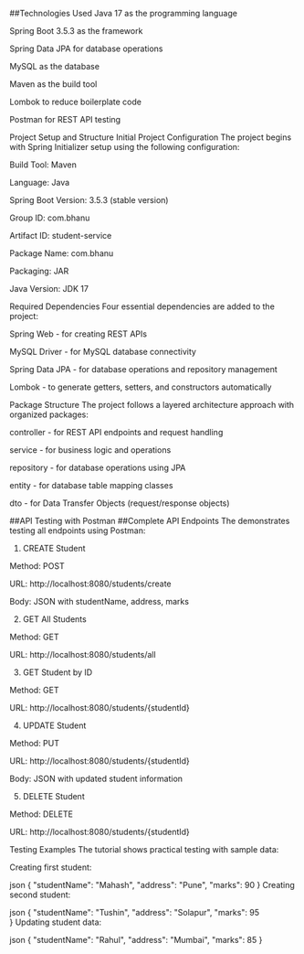 ##Technologies Used
Java 17 as the programming language

Spring Boot 3.5.3 as the framework

Spring Data JPA for database operations

MySQL as the database

Maven as the build tool

Lombok to reduce boilerplate code

Postman for REST API testing

Project Setup and Structure
Initial Project Configuration
The project begins with Spring Initializer setup using the following configuration:

Build Tool: Maven

Language: Java

Spring Boot Version: 3.5.3 (stable version)

Group ID: com.bhanu

Artifact ID: student-service

Package Name: com.bhanu

Packaging: JAR

Java Version: JDK 17

Required Dependencies
Four essential dependencies are added to the project:

Spring Web - for creating REST APIs

MySQL Driver - for MySQL database connectivity

Spring Data JPA - for database operations and repository management

Lombok - to generate getters, setters, and constructors automatically

Package Structure
The project follows a layered architecture approach with organized packages:

controller - for REST API endpoints and request handling

service - for business logic and operations

repository - for database operations using JPA

entity - for database table mapping classes

dto - for Data Transfer Objects (request/response objects)



##API Testing with Postman
##Complete API Endpoints
The demonstrates testing all endpoints using Postman:

1. CREATE Student

Method: POST

URL: http://localhost:8080/students/create

Body: JSON with studentName, address, marks

2. GET All Students

Method: GET

URL: http://localhost:8080/students/all

3. GET Student by ID

Method: GET

URL: http://localhost:8080/students/{studentId}

4. UPDATE Student

Method: PUT

URL: http://localhost:8080/students/{studentId}

Body: JSON with updated student information

5. DELETE Student

Method: DELETE

URL: http://localhost:8080/students/{studentId}

Testing Examples
The tutorial shows practical testing with sample data:

Creating first student:

json
{
    "studentName": "Mahash",
    "address": "Pune", 
    "marks": 90
}
Creating second student:

json
{
    "studentName": "Tushin",
    "address": "Solapur",
    "marks": 95  
}
Updating student data:

json
{
    "studentName": "Rahul",
    "address": "Mumbai",
    "marks": 85
}
